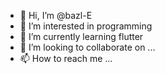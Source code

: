 - 👋 Hi, I’m @bazl-E
- 👀 I’m interested in programming
- 🌱 I’m currently learning flutter
- 💞️ I’m looking to collaborate on ...
- 📫 How to reach me ...

<!---
bazl-E/bazl-E is a ✨ special ✨ repository because its `README.md` (this file) appears on your GitHub profile.
You can click the Preview link to take a look at your changes.
--->
